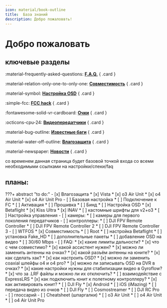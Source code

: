 ```yaml
---
icon: material/book-outline
title:  База знаний
description: Добро пожаловвть!
---
```


# Добро пожаловать

## ключевые разделы

<div class="grid" markdown>

:material-frequently-asked-questions: [__F.A.Q.__](/knowledge_base/faq/) 
{ .card }

:material-relation-only-one-to-only-one: [__Совместимость__](/knowledge_base/compatibility/)
{ .card }

:material-symbol: [__Настройка OSD__](/knowledge_base/osd/)
{ .card }

:simple-fcc: [__FCC hack__](/knowledge_base/fcc/)
{ .card }

:fontawesome-solid-vr-cardboard: [__Очки__](/goggles/)
{ .card }

:octicons-cpu-24: [__Видеопередатчики__](/vtx/)
{ .card }

:material-bug-outline: [__Известные баги__](/knowledge_base/known_bugs/)
{ .card }

:material-water-off-outline: [__Влагозащита__](/knowledge_base/coating/)
{ .card }

:material-newspaper: [__Новости__](/blog/)
{ .card }
    
</div>

со временем данная страница будет базовой точкой входа со всеми необходимыми ссылками на настройки/спеки/faq

## планы:
???+ abstract "to do:"
    - [x] Влагозащита
        * [x] Vista
        * [x] o3 Air Unit
        * [x] o4 Air Unit
        * [x] o4 Air Unit Pro
    - [ ] Базовая настройка
        * [ ] Подключение к FC
        * [ ] Активация
        * [ ] Прошивка
        * [ ] Бинд
        * [ ] Настройка OSD
            * [x] Betaflight
            * [x] Kiss Ultra
            * [x] INAV
                * [ ] кастомные шрифты для v2+o3
        * [ ] Настройка управления
    - [ ] камеры:
        * [ ] камеры для первого поколения передатчиков
    - [ ] контроллеры:
        * [ ] DJI FPV Remote Controller
        * [ ] DJI FPV Remote Controller 2
        * [ ] DJI FPV Remote Controller 3
    - [ ] WTFOS
        * [x] Совместимость
        * [ ] Root
        * [ ] настройка Betaflight
        * [ ] установка Fake_HD
        * [ ] дополнительные пакеты
        * [ ] добавление OSD на видео
        * [ ] 30/60 Mbps
    - [ ] FAQ: 
        * [x] какие лимиты дальности?
        * [x] что с чем совместимо?
        * [x] какой ассистент нужен?
        * [x] можно ли заменить антенны на очках?
        * [x] какой разъём антенны на юните?
        * [x] как сделать хак?
        * [x] как настроить OSD?
        * [x] можно ли заменить coaxial шлейфы o4 и o4 pro?
        * [x] можно ли записывать OSD на DVR в очках?
        * [x] какие настройки нужны для стабилизации видео в Gyroflow?
        * [x] что за .LRF файлы и можно ли их отключить?
        * [ ] взаимодействие с ExpressLRS
        * [x] как подключить юнит к полетному контроллеру?
        * [x] как активировать юнит?
        * [ ] DJI Fly
            * [x] Android
            * [ ] iOS (iMazing)
        * [ ] передача видео из очков
            * [ ] DJI Fly
            * [ ] Cosmostreamer
            * [ ] DJI RC Pro
    - [ ] глоссарий
    - [ ] Cheatsheet (шпаргалки)
        * [ ] o3 Air Unit
        * [ ] o4 Air Unit
        * [ ] o4 Air Unit Pro
